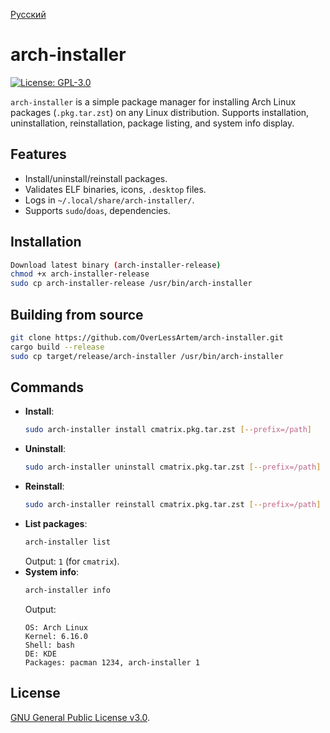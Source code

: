 [Русский](README-RU.md)

# arch-installer

[![License: GPL-3.0](https://img.shields.io/badge/License-GPL--3.0-blue.svg)](https://www.gnu.org/licenses/gpl-3.0)

`arch-installer` is a simple package manager for installing Arch Linux packages (`.pkg.tar.zst`) on any Linux distribution. Supports installation, uninstallation, reinstallation, package listing, and system info display.

## Features
- Install/uninstall/reinstall packages.
- Validates ELF binaries, icons, `.desktop` files.
- Logs in `~/.local/share/arch-installer/`.
- Supports `sudo`/`doas`, dependencies.

## Installation
```bash
Download latest binary (arch-installer-release)
chmod +x arch-installer-release
sudo cp arch-installer-release /usr/bin/arch-installer
```

## Building from source
```bash
git clone https://github.com/OverLessArtem/arch-installer.git
cargo build --release
sudo cp target/release/arch-installer /usr/bin/arch-installer
```

## Commands
- **Install**:
  ```bash
  sudo arch-installer install cmatrix.pkg.tar.zst [--prefix=/path]
  ```
- **Uninstall**:
  ```bash
  sudo arch-installer uninstall cmatrix.pkg.tar.zst [--prefix=/path]
  ```
- **Reinstall**:
  ```bash
  sudo arch-installer reinstall cmatrix.pkg.tar.zst [--prefix=/path]
  ```
- **List packages**:
  ```bash
  arch-installer list
  ```
  Output: `1` (for `cmatrix`).
- **System info**:
  ```bash
  arch-installer info
  ```
  Output:
  ```
  OS: Arch Linux
  Kernel: 6.16.0
  Shell: bash
  DE: KDE
  Packages: pacman 1234, arch-installer 1
  ```

## License
[GNU General Public License v3.0](https://www.gnu.org/licenses/gpl-3.0).
